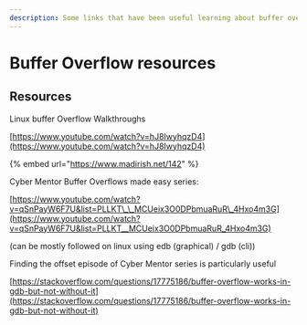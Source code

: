 ```yaml
---
description: Some links that have been useful learning about buffer overflows
---
```


# Buffer Overflow resources

## Resources

Linux buffer Overflow Walkthroughs

[https://www.youtube.com/watch?v=hJ8IwyhqzD4](https://www.youtube.com/watch?v=hJ8IwyhqzD4)

{% embed url="https://www.madirish.net/142" %}

Cyber Mentor Buffer Overflows made easy series:

[https://www.youtube.com/watch?v=qSnPayW6F7U&list=PLLKT\_\_MCUeix3O0DPbmuaRuR\_4Hxo4m3G](https://www.youtube.com/watch?v=qSnPayW6F7U&list=PLLKT__MCUeix3O0DPbmuaRuR_4Hxo4m3G)

\(can be mostly followed on linux using edb \(graphical\) / gdb \(cli\)\)

Finding the offset episode of Cyber Mentor series is particularly useful

[https://stackoverflow.com/questions/17775186/buffer-overflow-works-in-gdb-but-not-without-it](https://stackoverflow.com/questions/17775186/buffer-overflow-works-in-gdb-but-not-without-it)





